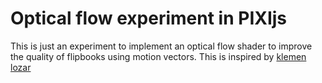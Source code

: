 # Optical flow experiment in PIXIjs

This is just an experiment to implement an optical flow shader to improve the quality of flipbooks using motion vectors.
This is inspired by [klemen lozar](http://www.klemenlozar.com/frame-blending-with-motion-vectors/)
